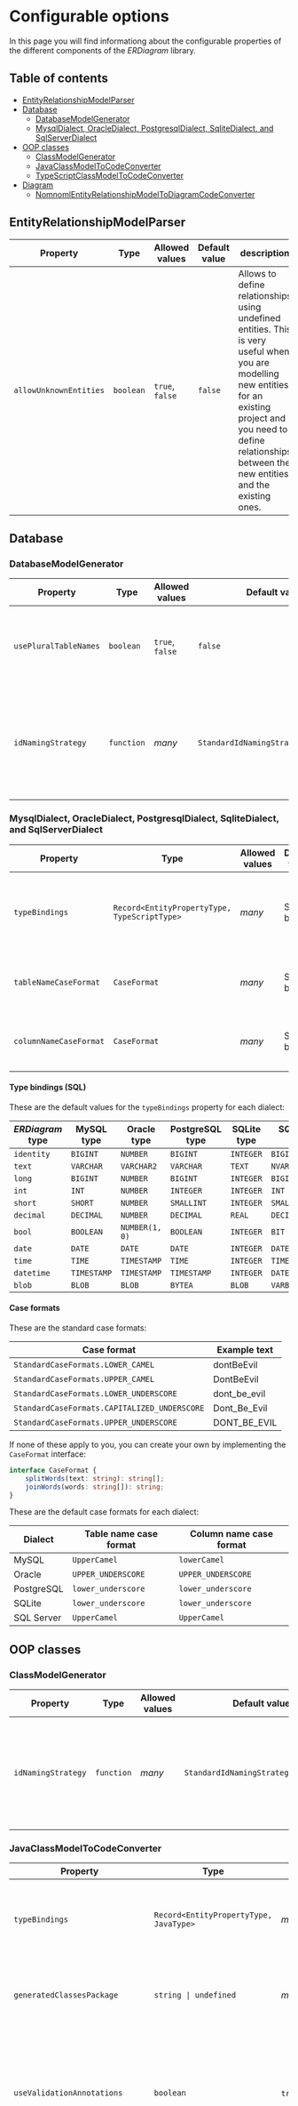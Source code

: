 # Configurable options

In this page you will find informationg about the configurable properties of the different components of the
_ERDiagram_ library.

## Table of contents

* [EntityRelationshipModelParser](#entityrelationshipmodelparser)
* [Database](#database)
    + [DatabaseModelGenerator](#databasemodelgenerator)
    + [MysqlDialect, OracleDialect, PostgresqlDialect, SqliteDialect, and SqlServerDialect](#mysqldialect-oracledialect-postgresqldialect-sqlitedialect-and-sqlserverdialect)
* [OOP classes](#oop-classes)
    + [ClassModelGenerator](#classmodelgenerator)
    + [JavaClassModelToCodeConverter](#javaclassmodeltocodeconverter)
    + [TypeScriptClassModelToCodeConverter](#typescriptclassmodeltocodeconverter)
* [Diagram](#diagram)
    + [NomnomlEntityRelationshipModelToDiagramCodeConverter](#nomnomlentityrelationshipmodeltodiagramcodeconverter)

## EntityRelationshipModelParser

| Property | Type | Allowed values | Default value | description |
|----------|------|----------------|---------------|-------------|
| `allowUnknownEntities` | `boolean` | `true`, `false` | `false` | Allows to define relationships using undefined entities. This is very useful when you are modelling new entities for an existing project and you need to define relationships between the new entities and the existing ones. |

## Database

### DatabaseModelGenerator

| Property | Type | Allowed values | Default value | description |
|----------|------|----------------|---------------|-------------|
| `usePluralTableNames` | `boolean` | `true`, `false` | `false` | When `true`, _ERDiagram_ will name the database tables using the plural of the entities' names. For example, the entity `User` will be modelled using the `Users` table. |
| `idNamingStrategy` | `function` | _many_ | `StandardIdNamingStrategies.DEFAULT` | Allows to customize the naming strategy for the identity column of the table. You can use any of the standard values (defined in the `StandardIdNamingStrategies` object) or write your own function `(entityName: string) => string`. |

### MysqlDialect, OracleDialect, PostgresqlDialect, SqliteDialect, and SqlServerDialect

| Property | Type | Allowed values | Default value | description |
|----------|------|----------------|---------------|-------------|
| `typeBindings` | `Record<EntityPropertyType, TypeScriptType>` | _many_ | See below | Allows to customize the corresponding SQL type for each _ERDiagram_ type |
| `tableNameCaseFormat` | `CaseFormat` | _many_ | See below | Allows to customize the case of the database tables |
| `columnNameCaseFormat` | `CaseFormat` | _many_ | See below | Allows to customize the case of the database columns |

#### Type bindings (SQL)

These are the default values for the `typeBindings` property for each dialect:

| _ERDiagram_ type | MySQL type  | Oracle type    | PostgreSQL type | SQLite type | SQL Server type  |
|------------------|-------------|----------------|-----------------|-------------|------------------|
| `identity`       | `BIGINT`    | `NUMBER`       | `BIGINT`        | `INTEGER`   | `BIGINT`         |
| `text`           | `VARCHAR`   | `VARCHAR2`     | `VARCHAR`       | `TEXT`      | `NVARCHAR`       |
| `long`           | `BIGINT`    | `NUMBER`       | `BIGINT`        | `INTEGER`   | `BIGINT`         |
| `int`            | `INT`       | `NUMBER`       | `INTEGER`       | `INTEGER`   | `INT`            |
| `short`          | `SHORT`     | `NUMBER`       | `SMALLINT`      | `INTEGER`   | `SMALLINT`       |
| `decimal`        | `DECIMAL`   | `NUMBER`       | `DECIMAL`       | `REAL`      | `DECIMAL`        |
| `bool`           | `BOOLEAN`   | `NUMBER(1, 0)` | `BOOLEAN`       | `INTEGER`   | `BIT`            |
| `date`           | `DATE`      | `DATE`         | `DATE`          | `INTEGER`   | `DATE`           |
| `time`           | `TIME`      | `TIMESTAMP`    | `TIME`          | `INTEGER`   | `TIME`           |
| `datetime`       | `TIMESTAMP` | `TIMESTAMP`    | `TIMESTAMP`     | `INTEGER`   | `DATETIME2`      |
| `blob`           | `BLOB`      | `BLOB`         | `BYTEA`         | `BLOB`      | `VARBINARY(MAX)` |

#### Case formats

These are the standard case formats:

| Case format                                  | Example text |
|----------------------------------------------|--------------|
| `StandardCaseFormats.LOWER_CAMEL`            | dontBeEvil   |
| `StandardCaseFormats.UPPER_CAMEL`            | DontBeEvil   |
| `StandardCaseFormats.LOWER_UNDERSCORE`       | dont_be_evil |
| `StandardCaseFormats.CAPITALIZED_UNDERSCORE` | Dont_Be_Evil |
| `StandardCaseFormats.UPPER_UNDERSCORE`       | DONT_BE_EVIL |

If none of these apply to you, you can create your own by implementing the `CaseFormat` interface:

```typescript
interface CaseFormat {
    splitWords(text: string): string[];
    joinWords(words: string[]): string;
}
```

These are the default case formats for each dialect:

| Dialect    | Table name case format | Column name case format |
|------------|------------------------|-------------------------|
| MySQL      | `UpperCamel`           | `lowerCamel`            |
| Oracle     | `UPPER_UNDERSCORE`     | `UPPER_UNDERSCORE`      |
| PostgreSQL | `lower_underscore`     | `lower_underscore`      |
| SQLite     | `lower_underscore`     | `lower_underscore`      |
| SQL Server | `UpperCamel`           | `UpperCamel`            |

## OOP classes

### ClassModelGenerator

| Property | Type | Allowed values | Default value | description |
|----------|------|----------------|---------------|-------------|
| `idNamingStrategy` | `function` | _many_ | `StandardIdNamingStrategies.DEFAULT` | Allows to customize the naming strategy for the identity property of the table. You can use any of the standard values (defined in the `StandardIdNamingStrategies` object) or write your own function `(entityName: string) => string`. |

### JavaClassModelToCodeConverter

| Property | Type | Allowed values | Default value | description |
|----------|------|----------------|---------------|-------------|
| `typeBindings` | `Record<EntityPropertyType, JavaType>` | _many_ | See below | Allows to customize the corresponding Java type for each _ERDiagram_ type |
| `generatedClassesPackage` | <code>string &#124; undefined</code> | _many_ | `undefined` | Allows to define the package name of the generated classes |
| `useValidationAnnotations` | `boolean` | `true`, `false` | `false` | Uses annotations from Java Validation API (JSR-303). Only `@NotNull`, `@NotEmpty`, `@NotBlank` and `@Size` are supported so far. |
| `notNullTextValidationStrategy` | `enum` | `NotNullTextValidationStrategy.NOT_NULL`, `NotNullTextValidationStrategy.NOT_EMPTY`, `NotNullTextValidationStrategy.NOT_BLANK` | `NotNullTextValidationStrategy.NOT_NULL` | Defines which validation strategy (and thus, which JSR-303 annotation &ndash; `@NotNull`, `@NotEmpty` or `@NotBlank`) to use for _not-null_ `text` fields |
| `notNullBlobValidationStrategy` | `enum` | `NotNullBlobValidationStrategy.NOT_NULL`, `NotNullBlobValidationStrategy.NOT_EMPTY` | `NotNullBlobValidationStrategy.NOT_NULL` | Defines which validation strategy (and thus, which JSR-303 annotation &ndash; `@NotNull` or `@NotEmpty`) to use for _not-null_ `blob` fields |

#### Type bindings (Java)

These are the default values for the `typeBindings` property:

| _ERDiagram_ type | Java type                 |
|------------------|---------------------------|
| `identity`       | `java.lang.Long`          |
| `text`           | `java.lang.String`        |
| `long`           | `java.lang.Long`          |
| `int`            | `java.lang.Integer`       |
| `short`          | `java.lang.Short`         |
| `decimal`        | `java.math.BigDecimal`    |
| `bool`           | `java.lang.Boolean`       |
| `date`           | `java.time.LocalDate`     |
| `time`           | `java.time.LocalTime`     |
| `datetime`       | `java.time.LocalDateTime` |
| `blob`           | `byte[]`                  |

### TypeScriptClassModelToCodeConverter

| Property | Type | Allowed values | Default value | description |
|----------|------|----------------|---------------|-------------|
| `typeBindings` | `Record<EntityPropertyType, TypeScriptType>` | _many_ | (see table below) | Allows to customize the corresponding TypeScript type for each _ERDiagram_ type |

#### Type bindings (TypeScript)

These are the default values for the `typeBindings` property:

| _ERDiagram_ type | TypeScript type |
|------------------|-----------------|
| `identity`       | `number`        |
| `text`           | `string`        |
| `long`           | `number`        |
| `int`            | `number`        |
| `short`          | `number`        |
| `decimal`        | `number`        |
| `bool`           | `boolean`       |
| `date`           | `Date`          |
| `time`           | `Date`          |
| `datetime`       | `Date`          |
| `blob`           | `Uint8Array`    |

## Diagram

### NomnomlEntityRelationshipModelToDiagramCodeConverter

_ERDiagram_ allows customizing the values of some Nomnoml directives. You can learn more about those directives in
[Nomnoml's Github repo](https://github.com/skanaar/nomnoml).

Here is the full list of directives that are supported by _ERDiagram_:

| Nomnoml directive | Type | Allowed values | _ERDiagram_ opinionated default value |
|-------------------|------|----------------|---------------------------------------|
| arrowSize | `number` | _many_ | `1` |
| bendSize | `number` | _many_ | `undefined` |
| direction | `enum` | `'down'`, `'right'` | `undefined` |
| gutter | `number` | _many_ | `undefined` |
| edgeMargin | `number` | _many_ | `undefined` |
| gravity | `number` | _many_ | `1.5` |
| edges | `enum` | `'hard'`, `'rounded'` | `undefined` |
| background | `string` | _many_ | `'transparent'` |
| fill | `string` | _many_ | `'#eef6ff'` |
| fillArrows | `boolean` | _many_ | `undefined` |
| font | `string` | _many_ | `undefined` |
| fontSize | `number` | _many_ | `undefined` |
| leading | `number` | _many_ | `undefined` |
| lineWidth | `number` | _many_ | `1` |
| padding | `number` | _many_ | `undefined` |
| spacing | `number` | _many_ | `undefined` |
| stroke | `string` | _many_ | `'#333333'` |
| title | `string` | _many_ | `undefined` |
| zoom | `number` | _many_ | `undefined` |
| acyclicer | `enum` | `'greedy'` | `undefined` |
| ranker | `enum` | `'network-simplex'`, `'tight-tree'`, `'longest-path'` | `'longest-path'` |
